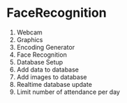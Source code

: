 # FaceRecognition
1. Webcam
2. Graphics
3. Encoding Generator
4. Face Recognition
5. Database Setup
6. Add data to database
7. Add images to database
8. Realtime database update
9. Limit number of attendance per day
